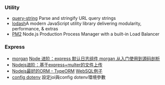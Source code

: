 ### Utility

* [query-string](https://legacy.gitbook.com/book/nowgoant/fek-awesome/edit#) Parse and stringify URL query strings
* [lodash](https://github.com/lodash/lodash)A modern JavaScript utility library delivering modularity, performance, & extras
* [PM2](https://github.com/Unitech/pm2) Node.js Production Process Manager with a built-in Load Balancer

### 

### Express

* [morgan](https://github.com/expressjs/morgan) [Node 进阶：express 默认日志组件 morgan 从入门使用到源码剖析](http://www.cnblogs.com/chyingp/p/node-learning-guide-express-morgan.html)
* [Nodejs进阶：基于express+multer的文件上传](http://www.cnblogs.com/chyingp/p/express-multer-file-upload.html)
* [Nodejs最好的ORM - TypeORM](https://cloud.tencent.com/developer/article/1012625)     [WebSQL例子](https://github.com/typeorm/browser-example)
* [config dotenv](https://andy6804tw.github.io/2018/01/01/joi-config-dotenv/) 設定joi與config dotenv環境參數



